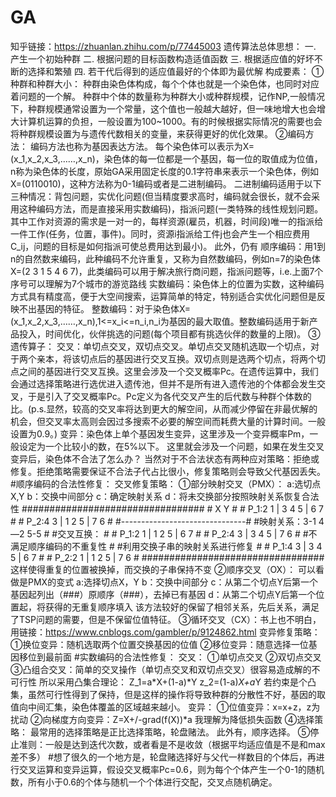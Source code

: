 # GA
知乎链接：https://zhuanlan.zhihu.com/p/77445003
遗传算法总体思想：
一. 产生一个初始种群
二. 根据问题的目标函数构造适值函数
三. 根据适应值的好坏不断的选择和繁殖
四. 若干代后得到的适应值最好的个体即为最优解
构成要素：
①种群和种群大小：
种群由染色体构成，每个个体也就是一个染色体，也同时对应着问题的一个解。
种群中个体的数量称为种群大小或种群规模，记作NP,一般情况下，种群规模通常设置为一个常量，这个值也一般越大越好，但一味地增大也会增大计算机运算的负担，一般设置为100~1000。有的时候根据实际情况的需要也会将种群规模设置为与遗传代数相关的变量，来获得更好的优化效果。
②编码方法：
编码方法也称为基因表达方法。
每个染色体可以表示为X=(x_1,x_2,x_3,……,x_n)，染色体的每一位都是一个基因，每一位的取值成为位值，n称为染色体的长度，原始GA采用固定长度的0.1字符串来表示一个染色体，例如X=(0110010)，这种方法称为0-1编码或者是二进制编码。
二进制编码适用于以下三种情况：背包问题，实优化问题(但当精度要求高时，编码就会很长，就不会采用这种编码方法，而是直接采用实数编码)，指派问题(一类特殊的线性规划问题。其中工作对资源的需求是一对一的，每样资源(雇员，机器，时间段)唯一的指派给一件工作(任务，位置，事件)。同时，资源i指派给工件j也会产生一个相应费用C_ij，问题的目标是如何指派可使总费用达到最小)。
此外，仍有
顺序编码：用1到n的自然数来编码，此种编码不允许重复，又称为自然数编码，例如n=7的染色体X=(2 3 1 5 4 6 7)，此类编码可以用于解决旅行商问题，指派问题等，i.e.上面7个序号可以理解为7个城市的游览路线
实数编码：染色体上的位置为实数，这种编码方式具有精度高，便于大空间搜索，运算简单的特定，特别适合实优化问题但是反映不出基因的特征。
整数编码：对于染色体X=(x_1,x_2,x_3,……,x_n),1<=x_i<=n_i,n_i为基因的最大取值。整数编码适用于新产品投入，时间优化，伙伴挑选的问题(每个项目都有挑选伙伴的数量的上限)。
③遗传算子：
交叉：单切点交叉，双切点交叉。单切点交叉随机选取一个切点，对于两个亲本，将该切点后的基因进行交叉互换。双切点则是选两个切点，将两个切点之间的基因进行交叉互换。这里会涉及一个交叉概率Pc。在遗传运算中，我们会通过选择策略进行选优进入遗传池，但并不是所有进入遗传池的个体都会发生交叉，于是引入了交叉概率Pc。Pc定义为各代交叉产生的后代数与种群个体数的比。(p.s.显然，较高的交叉率将达到更大的解空间，从而减少停留在非最优解的机会，但交叉率太高则会因过多搜索不必要的解空间而耗费大量的计算时间。一般设置为0.9。)
变异：染色体上单个基因发生变异，这里涉及一个变异概率Pm，一般设定为一个比较小的数，在5%以下。
这里就会涉及一个问题，如果在发生交叉变异后，染色体不合法了怎么办？
当然对于不合法状态有两种应对策略：拒绝或修复。拒绝策略需要保证不合法子代占比很小，修复策略则会导致父代基因丢失。
#顺序编码的合法性修复：
    交叉修复策略：
        ①部分映射交叉（PMX）：
            a:选切点X,Y
            b：交换中间部分
            c：确定映射关系
            d：将未交换部分按照映射关系恢复合法性
            #################################
            #         X       Y             #
            # P_1:2 1 | 3 4 5 | 6 7         #
            # P_2:4 3 | 1 2 5 | 7 6         #
            #-------------------------------#
            #映射关系：3-1 4—2 5-5            #
            #交叉互换：                       #
            # P_1:2 1 | 1 2 5 | 6 7         #
            # P_2:4 3 | 3 4 5 | 7 6         #
            #不满足顺序编码的不重复性           #
            #利用交换子串的映射关系进行修复      #
            # P_1:4 3 | 3 4 5 | 6 7         #
            # P_2:2 1 | 1 2 5 | 7 6         #
            #################################
            这样使得重复的位置被换掉，而交换的子串保持不变
        ②顺序交叉（OX）：
            可以看做是PMX的变式
            a:选择切点X，Y
            b：交换中间部分
            c：从第二个切点Y后第一个基因起列出（###）原顺序（###），去掉已有基因
            d：从第二个切点Y后第一个位置起，将获得的无重复顺序填入
            该方法较好的保留了相邻关系，先后关系，满足了TSP问题的需要，但是不保留位值特征。
        ③循环交叉（CX）：书上也不明白，用链接：https://www.cnblogs.com/gambler/p/9124862.html
    变异修复策略：
        ①换位变异：随机选取两个位置交换基因的位值
        ②移位变异：随意选择一位基因移位到最前面
#实数编码的合法性修复：
    交叉：
        ①单切点交叉
        ②双切点交叉
        ③凸组合交叉：简单的交叉操作（单切点交叉和双切点交叉）很容易造成解的不可行性
                    所以采用凸集合理论：
                        Z_1=a*X+(1-a)*Y
                        z_2=(1-a)*X+a*Y
                    若约束是个凸集，虽然可行性得到了保持，但是这样的操作将导致种群的分散性不好，基因的取值向中间汇集，染色体覆盖的区域越来越小。
    变异：
        ①位值变异：x=x+z，z为扰动
        ②向梯度方向变异：Z=X+/-grad(f(X))*a 我理解为降低损失函数
④选择策略：
    最常用的选择策略是正比选择策略，轮盘赌法。
    此外有，顺序选择。
⑤停止准则：一般是达到迭代次数，或者看是不是收敛（根据平均适应值是不是和max差不多）
#想了很久的一个地方是，轮盘赌选择好与父代一样数目的个体后，再进行交叉运算和变异运算，假设交叉概率Pc=0.6，则为每个个体产生一个0-1的随机数，所有小于0.6的个体与随机一个个体进行交配，交叉点随机确定。

